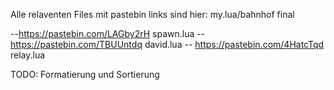 Alle relaventen Files mit pastebin links sind hier:
my.lua/bahnhof final


--https://pastebin.com/LAGby2rH  spawn.lua
--https://pastebin.com/TBUUntdq  david.lua
-- https://pastebin.com/4HatcTqd  relay.lua



TODO: Formatierung und Sortierung
